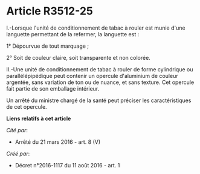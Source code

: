 # Article R3512-25

I.-Lorsque l'unité de conditionnement de tabac à rouler est munie d'une languette permettant de la refermer, la languette
est : 

1° Dépourvue de tout marquage ; 

2° Soit de couleur claire, soit transparente et non colorée. 

II.-Une unité de conditionnement de tabac à rouler de forme cylindrique ou parallélépipédique peut contenir un opercule
d'aluminium de couleur argentée, sans variation de ton ou de nuance, et sans texture. Cet opercule fait partie de son
emballage intérieur. 

Un arrêté du ministre chargé de la santé peut préciser les caractéristiques de cet opercule.

**Liens relatifs à cet article**

_Cité par_:

  - Arrêté du 21 mars 2016 - art. 8 (V)

_Créé par_:

  - Décret n°2016-1117 du 11 août 2016 - art. 1
